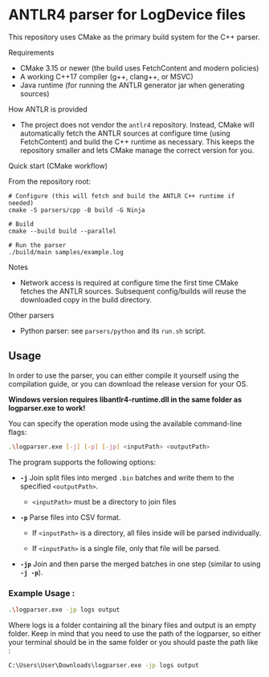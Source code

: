 # ANTLR4 parser for LogDevice files

This repository uses CMake as the primary build system for the C++ parser.

Requirements
- CMake 3.15 or newer (the build uses FetchContent and modern policies)
- A working C++17 compiler (g++, clang++, or MSVC)
- Java runtime (for running the ANTLR generator jar when generating sources)

How ANTLR is provided
- The project does not vendor the `antlr4` repository. Instead, CMake will
	automatically fetch the ANTLR sources at configure time (using FetchContent)
	and build the C++ runtime as necessary. This keeps the repository smaller
	and lets CMake manage the correct version for you.

Quick start (CMake workflow)

From the repository root:

```fish
# Configure (this will fetch and build the ANTLR C++ runtime if needed)
cmake -S parsers/cpp -B build -G Ninja

# Build
cmake --build build --parallel

# Run the parser
./build/main samples/example.log
```

Notes
- Network access is required at configure time the first time CMake fetches
	the ANTLR sources. Subsequent config/builds will reuse the downloaded copy
	in the build directory.

Other parsers
- Python parser: see `parsers/python` and its `run.sh` script.

## Usage 
In order to use the parser, you can either compile it yourself using the compilation guide, or you can download the release version for your OS. 

**Windows version requires libantlr4-runtime.dll in the same folder as logparser.exe to work!**

You can specify the operation mode using the available command-line flags:

```bash
.\logparser.exe [-j] [-p] [-jp] <inputPath> <outputPath>
```
The program supports the following options:

-   **`-j`** Join split files into merged `.bin` batches and write them to the specified `<outputPath>`.
	- `<inputPath>` must be a directory to join files 
    
-   **`-p`** Parse files into CSV format.
    
    -   If `<inputPath>` is a directory, all files inside will be parsed individually.
        
    -   If `<inputPath>` is a single file, only that file will be parsed.
        
-   **`-jp`**  Join and then parse the merged batches in one step (similar to using **`-j -p`**).
### Example Usage : 
```bash
.\logparser.exe -jp logs output
```
Where logs is a folder containing all the binary files and output is an empty folder.
Keep in mind that you need to use the path of the logparser, so either your terminal should be in the same folder or you should paste the path like :
```bash
C:\Users\User\Downloads\logparser.exe -jp logs output
```

